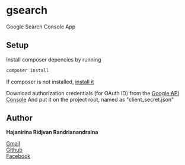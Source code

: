 # gsearch

Google Search Console App

## Setup

Install composer depencies by running
```bash
composer install
```

If composer is not installed, [install it](https://getcomposer.org/download/)

Download authorization credentials (for OAuth ID) from the [Google API Console](https://console.developers.google.com/apis/credentials)
And put it on the project root, named as "client_secret.json"

## Author

**Hajanirina Ridjvan Randrianandraina**

[Gmail](mailto:darijavan@gmail.com)<br>
[Github](https://github.com/darijavan)<br>
[Facebook](https://facebook.com/ridjvan.hajanirina)<br>
